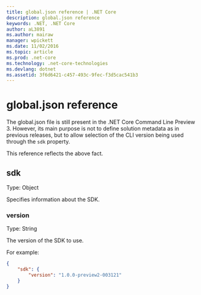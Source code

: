 ```yaml
---
title: global.json reference | .NET Core
description: global.json reference
keywords: .NET, .NET Core
author: aL3891
ms.author: mairaw
manager: wpickett
ms.date: 11/02/2016
ms.topic: article
ms.prod: .net-core
ms.technology: .net-core-technologies
ms.devlang: dotnet
ms.assetid: 3f6d6421-c457-493c-9fec-f3d5cac541b3
---
```


# global.json reference

The global.json file is still present in the .NET Core Command Line Preview 3. However, its main purpose is not to define 
solution metadata as in previous releases, but to allow selection of the CLI version being used through the `sdk` property. 

This reference reflects the above fact. 

## sdk
Type: Object

Specifies information about the SDK.

### version
Type: String

The version of the SDK to use.

For example:

```json
{
    "sdk": {
        "version": "1.0.0-preview2-003121"
    }
}
```
